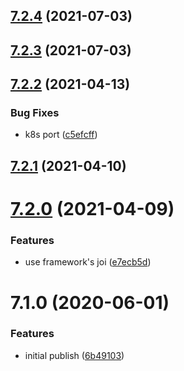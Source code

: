 ## [7.2.4](https://github.com/softwaregroup-bg/ut-port-skype/compare/v7.2.3...v7.2.4) (2021-07-03)



## [7.2.3](https://github.com/softwaregroup-bg/ut-port-skype/compare/v7.2.2...v7.2.3) (2021-07-03)



## [7.2.2](https://github.com/softwaregroup-bg/ut-port-skype/compare/v7.2.1...v7.2.2) (2021-04-13)


### Bug Fixes

* k8s port ([c5efcff](https://github.com/softwaregroup-bg/ut-port-skype/commit/c5efcff1b7223ec6f63aa9bf11fda3aff0f3156f))



## [7.2.1](https://github.com/softwaregroup-bg/ut-port-skype/compare/v7.2.0...v7.2.1) (2021-04-10)



# [7.2.0](https://github.com/softwaregroup-bg/ut-port-skype/compare/v7.1.0...v7.2.0) (2021-04-09)


### Features

* use framework's joi ([e7ecb5d](https://github.com/softwaregroup-bg/ut-port-skype/commit/e7ecb5d73fa1d2e16f1612ffab47221d2ebd4a2b))



# 7.1.0 (2020-06-01)


### Features

* initial publish ([6b49103](https://github.com/softwaregroup-bg/ut-port-skype/commit/6b491039338e913f7762e34b60dfb25acde94b50))



